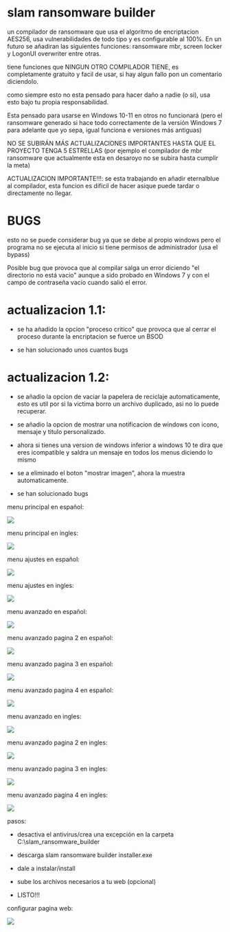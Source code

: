 # slam ransomware builder
 un compilador de ransomware que usa el algoritmo de encriptacion AES256, usa vulnerabilidades de todo tipo y es configurable al 100%. En un futuro se añadiran las siguientes funciones: ransomware mbr, screen locker y LogonUI overwriter entre otras.
 
 tiene funciones que NINGUN OTRO COMPILADOR TIENE, es completamente gratuito y facil de usar, si hay algun fallo pon un comentario diciendolo.
 
 como siempre esto no esta pensado para hacer daño a nadie (o si), usa esto bajo tu propia responsabilidad.

 Esta pensado para usarse en Windows 10-11 en otros no funcionará (pero el ransomware generado si hace todo correctamente de la versión Windows 7 para adelante que yo sepa, igual funciona e versiones más antiguas)

 NO SE SUBIRÁN MÁS ACTUALIZACIONES IMPORTANTES HASTA QUE EL PROYECTO TENGA 5 ESTRELLAS (por ejemplo el compilador de mbr ransomware que actualmente esta en desaroyo no se subira hasta cumplir la meta)
 
 ACTUALIZACION IMPORTANTE!!!: se esta trabajando en añadir eternalblue al compilador, esta funcion es dificil de hacer asique puede tardar o directamente no llegar.
 
# BUGS
esto no se puede considerar bug ya que se debe al propio windows pero el programa no se ejecuta al inicio si tiene permisos de administrador (usa el bypass)

Posible bug que provoca que al compilar salga un error diciendo "el directorio no está vacio" aunque a sido probado en Windows 7 y con el campo de contraseña vacío cuando salió el error.

# actualizacion 1.1:
 - se ha añadido la opcion "proceso critico" que provoca que al cerrar el proceso durante la encriptacion se fuerce un BSOD

 - se han solucionado unos cuantos bugs
 
# actualizacion 1.2:
 - se añadio la opcion de vaciar la papelera de reciclaje automaticamente, esto es util por si la victima borro un archivo duplicado, asi no lo puede recuperar.

 - se añadio la opcion de mostrar una notificacion de windows con icono, mensaje y titulo personalizado.

 - ahora si tienes una version de windows inferior a windows 10 te dira que eres icompatible y saldra un mensaje en todos los menus diciendo lo mismo

 - se a eliminado el boton "mostrar imagen", ahora la muestra automaticamente.

 - se han solucionado bugs
 
 menu principal en español:
 
  ![](https://github.com/AnderMoralDiaz/slam-ransomware-builder/blob/main/principal%20espa.png?raw=true)

 menu principal en ingles:
 
 ![](https://github.com/AnderMoralDiaz/slam-ransomware-builder/blob/main/principal%20ingl.png?raw=true)
 
 menu ajustes en español:
 
 ![](https://github.com/AnderMoralDiaz/slam-ransomware-builder/blob/main/ajustes%20espa.png?raw=true)

 menu ajustes en ingles:
 
 ![](https://github.com/AnderMoralDiaz/slam-ransomware-builder/blob/main/ajustes%20ing.png?raw=true)
 
 menu avanzado en español:
 
  ![](https://github.com/AnderMoralDiaz/slam-ransomware-builder/blob/main/avanzado%20esp.png?raw=true)

 menu avanzado pagina 2 en español:
 
 ![](https://github.com/AnderMoralDiaz/slam-ransomware-builder/blob/main/avanzado%20esp%202.png?raw=true)
 
 menu avanzado pagina 3 en español:
 
 ![](https://github.com/AnderMoralDiaz/slam-ransomware-builder/blob/main/avanzado%20esp%203.png?raw=true)

 menu avanzado pagina 4 en español:
 
 ![](https://github.com/AnderMoralDiaz/slam-ransomware-builder/blob/main/avanzado%20esp%204.png?raw=true)

 menu avanzado en ingles:
 
  ![](https://github.com/AnderMoralDiaz/slam-ransomware-builder/blob/main/avanzado%20ing.png?raw=true)

 menu avanzado pagina 2 en ingles:
 
 ![](https://github.com/AnderMoralDiaz/slam-ransomware-builder/blob/main/avanzado%20ing%202.png?raw=true)
 
 menu avanzado pagina 3 en ingles:
 
 ![](https://github.com/AnderMoralDiaz/slam-ransomware-builder/blob/main/avanzado%20ing%203.png?raw=true)
 
 menu avanzado pagina 4 en ingles:
 
 ![](https://github.com/AnderMoralDiaz/slam-ransomware-builder/blob/main/avanzado%20ing%204.png?raw=true)
 
 pasos:
 - desactiva el antivirus/crea una excepción en la carpeta C:\slam_ransomware_builder
 
 - descarga slam ransomware builder installer.exe

- dale a instalar/install

- sube los archivos necesarios a tu web (opcional)

- LISTO!!!

configurar pagina web:

 ![](https://github.com/AnderMoralDiaz/slam-ransomware-builder/blob/main/1.gif?raw=true)

